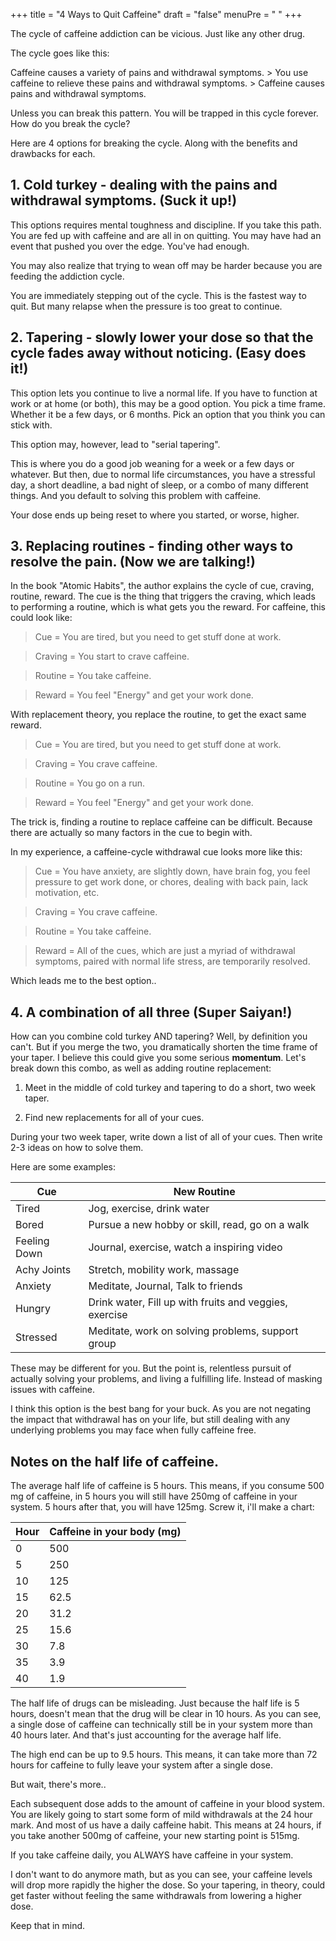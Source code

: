 +++
title = "4 Ways to Quit Caffeine"
draft = "false"
menuPre = "<i class='fa-fw fas fa-caret-right'></i> "
+++

The cycle of caffeine addiction can be vicious. Just like any other drug.

The cycle goes like this:

Caffeine causes a variety of pains and withdrawal symptoms. > You use caffeine to relieve these pains and withdrawal symptoms. > Caffeine causes pains and withdrawal symptoms.

Unless you can break this pattern. You will be trapped in this cycle forever. How do you break the cycle?

Here are 4 options for breaking the cycle. Along with the benefits and drawbacks for each.

## 1. Cold turkey - dealing with the pains and withdrawal symptoms. (Suck it up!)

This options requires mental toughness and discipline. If you take this path. You are fed up with caffeine and are all in on quitting. You may have had an event that pushed you over the edge. You've had enough.

You may also realize that trying to wean off may be harder because you are feeding the addiction cycle.

You are immediately stepping out of the cycle. This is the fastest way to quit. But many relapse when the pressure is too great to continue.

## 2. Tapering - slowly lower your dose so that the cycle fades away without noticing. (Easy does it!)

This option lets you continue to live a normal life. If you have to function at work or at home (or both), this may be a good option. You pick a time frame. Whether it be a few days, or 6 months. Pick an option that you think you can stick with.

This option may, however, lead to "serial tapering".

This is where you do a good job weaning for a week or a few days or whatever. But then, due to normal life circumstances, you have a stressful day, a short deadline, a bad night of sleep, or a combo of many different things. And you default to solving this problem with caffeine.

Your dose ends up being reset to where you started, or worse, higher.

## 3. Replacing routines - finding other ways to resolve the pain. (Now we are talking!)

In the book "Atomic Habits", the author explains the cycle of cue, craving, routine, reward. The cue is the thing that triggers the craving, which leads to performing a routine, which is what gets you the reward. For caffeine, this could look like:

> Cue = You are tired, but you need to get stuff done at work.

> Craving = You start to crave caffeine.

> Routine = You take caffeine.

> Reward = You feel "Energy" and get your work done.

With replacement theory, you replace the routine, to get the exact same reward.

> Cue = You are tired, but you need to get stuff done at work.

> Craving = You crave caffeine.

> Routine = You go on a run.

> Reward = You feel "Energy" and get your work done.

The trick is, finding a routine to replace caffeine can be difficult. Because there are actually so many factors in the cue to begin with.

In my experience, a caffeine-cycle withdrawal cue looks more like this:

> Cue = You have anxiety, are slightly down, have brain fog, you feel pressure to get work done, or chores, dealing with back pain, lack motivation, etc.

> Craving = You crave caffeine.

> Routine = You take caffeine.

> Reward = All of the cues, which are just a myriad of withdrawal symptoms, paired with normal life stress, are temporarily resolved.

Which leads me to the best option..

## 4. A combination of all three (Super Saiyan!)

How can you combine cold turkey AND tapering? Well, by definition you can't. But if you merge the two, you dramatically shorten the time frame of your taper. I believe this could give you some serious **momentum**. Let's break down this combo, as well as adding routine replacement:

1. Meet in the middle of cold turkey and tapering to do a short, two week taper.
    
2. Find new replacements for all of your cues.
    

During your two week taper, write down a list of all of your cues. Then write 2-3 ideas on how to solve them.

Here are some examples:

|Cue|New Routine|
|---|---|
|Tired|Jog, exercise, drink water|
|Bored|Pursue a new hobby or skill, read, go on a walk|
|Feeling Down|Journal, exercise, watch a inspiring video|
|Achy Joints|Stretch, mobility work, massage|
|Anxiety|Meditate, Journal, Talk to friends|
|Hungry|Drink water, Fill up with fruits and veggies, exercise|
|Stressed|Meditate, work on solving problems, support group|

These may be different for you. But the point is, relentless pursuit of actually solving your problems, and living a fulfilling life. Instead of masking issues with caffeine.

I think this option is the best bang for your buck. As you are not negating the impact that withdrawal has on your life, but still dealing with any underlying problems you may face when fully caffeine free.

## Notes on the half life of caffeine.

The average half life of caffeine is 5 hours. This means, if you consume 500 mg of caffeine, in 5 hours you will still have 250mg of caffeine in your system. 5 hours after that, you will have 125mg. Screw it, i'll make a chart:

|Hour|Caffeine in your body (mg)|
|---|---|
|0|500|
|5|250|
|10|125|
|15|62.5|
|20|31.2|
|25|15.6|
|30|7.8|
|35|3.9|
|40|1.9|

The half life of drugs can be misleading. Just because the half life is 5 hours, doesn't mean that the drug will be clear in 10 hours. As you can see, a single dose of caffeine can technically still be in your system more than 40 hours later. And that's just accounting for the average half life.

The high end can be up to 9.5 hours. This means, it can take more than 72 hours for caffeine to fully leave your system after a single dose.

But wait, there's more..

Each subsequent dose adds to the amount of caffeine in your blood system. You are likely going to start some form of mild withdrawals at the 24 hour mark. And most of us have a daily caffeine habit. This means at 24 hours, if you take another 500mg of caffeine, your new starting point is 515mg.

If you take caffeine daily, you ALWAYS have caffeine in your system.

I don't want to do anymore math, but as you can see, your caffeine levels will drop more rapidly the higher the dose. So your tapering, in theory, could get faster without feeling the same withdrawals from lowering a higher dose.

Keep that in mind.